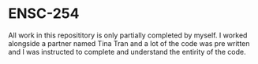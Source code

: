 # ENSC-254
All work in this reposititory is only partially completed by myself. I worked alongside a partner named Tina Tran and a lot of the
code was pre written and I was instructed to complete and understand the entirity of the code.

